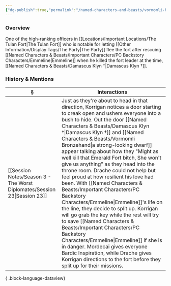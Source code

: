 ```yaml
---
{"dg-publish":true,"permalink":"/named-characters-and-beasts/vormomli-bronzehand/","tags":["NPC"],"updated":"2025-06-10T19:10:58.514+01:00"}
---
```



### Overview
One of the high-ranking officers in [[Locations/Important Locations/The Tulan Fort\|The Tulan Fort]] who is notable for letting [[Other Information/Display Tags/The Party\|The Party]] flee the fort after rescuing [[Named Characters & Beasts/Important Characters/PC Backstory Characters/Emmeline\|Emmeline]] when he killed the fort leader at the time, [[Named Characters & Beasts/Damascus Klyn †\|Damascus Klyn †]].

### History & Mentions
| §                                                                           | Interactions                                                                                                                                                                                                                                                                                                                                                                                                                                                                                                                                                                                                                                                                                                                                            |
| --------------------------------------------------------------------------- | ------------------------------------------------------------------------------------------------------------------------------------------------------------------------------------------------------------------------------------------------------------------------------------------------------------------------------------------------------------------------------------------------------------------------------------------------------------------------------------------------------------------------------------------------------------------------------------------------------------------------------------------------------------------------------------------------------------------------------------------------------- |
| [[Session Notes/Season 3 - The Worst Diplomates/Session 23\|Session 23]] | Just as they're about to head in that direction, Korrigan notices a door starting to creak open and ushers everyone into a bush to hide. Out the door [[Named Characters & Beasts/Damascus Klyn †\|Damascus Klyn †]] and [[Named Characters & Beasts/Vormomli Bronzehand\|a strong-looking dwarf]] appear talking about how they "Might as well kill that Emerald Fort bitch, She won't give us anything" as they head into the throne room. Drache could not help but feel proud at how resilient his love had been. With [[Named Characters & Beasts/Important Characters/PC Backstory Characters/Emmeline\|Emmeline]]'s life on the line, they decide to split up. Korrigan will go grab the key while the rest will try to save [[Named Characters & Beasts/Important Characters/PC Backstory Characters/Emmeline\|Emmeline]] if she is in danger. Mordecai gives everyone Bardic Inspiration, while Drache gives Korrigan directions to the fort before they split up for their missions. |

{ .block-language-dataview}